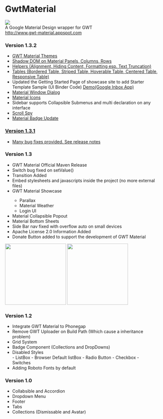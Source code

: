 # GwtMaterial

<img src="http://gwt-material.appspot.com/bin/ic_gwt_logo.png" />
<br/>
A Google Material Design wrapper for GWT <br>
<a href="www.gwt-material.appspot.com">http://www.gwt-material.appspot.com</a>
<h3>Version 1.3.2</h3>
<ul>
 <li><a href="http://gwt-material.appspot.com/#theme" >GWT Material Themes</a></li>
 <li><a href="http://gwt-material.appspot.com/#shadow">Shadow DOM on Material Panels, Columns, Rows</a></li>
 <li><a href="http://gwt-material.appspot.com/#helper">Helpers (Alignment, Hiding Content, Formatting esp. Text Truncation)</a></li>
 <li><a href="http://gwt-material.appspot.com/#table">Tables (Bordered Table, Striped Table, Hoverable Table, Centered Table, Responsive Table)</a></li>
 <li>Updated the Getting Started Page of showcase site to add Starter Template Sample (UI Binder Code) <a href="http://gwt-material-starter.appspot.com">Demo(Google Inbox App)</a></li>
 <li><a href="http://gwt-material.appspot.com/#dialogs">Material Window Dialog</a></li>
 <li><a href="http://gwt-material.appspot.com/#icons">Material Icons</a></li>
 <li>Sidebar supports Collapsible Submenus and multi declaration on any interface</li>
 <li><a href="http://gwt-material.appspot.com/#scrollspy">Scroll Spy</li></li>
 <li><a href="http://gwt-material.appspot.com/#badges">Material Badge Update</li></li>
</ul>
<h3>Version 1.3.1</h3>
<ul>
 <li>Many bug fixes provided. <a href='https://github.com/GwtMaterialDesign/gwt-material/releases/tag/gwt-material-1.3.1'>See release notes</a></li>
</ul>
<h3>Version 1.3</h3>
<ul>
<li>GWT Material Official Maven Release</li>
<li>Switch bug fixed on setValue()</li>
<li>Transition Added</li>
<li>Embed stylesheets and javascripts inside the project (no more external files)</li>
<li>GWT Material Showcase</li>
	<ul>
		<li>Parallax</li>
		<li>Material Weather</li>
		<li>Login UI</li>
	</ul>
</li>
<li>Material Collapsible Popout</li>
<li>Material Bottom Sheets</li>
<li>Side Bar nav fixed with overflow auto on small devices</li>
<li>Apache License 2.0  Information Added</li>
<li>Donate Button added to support the development of GWT Material</li>
</ul>
<img src="http://gwt-material.appspot.com/bin/weather.gif" width="200px"/>
<img src="http://gwt-material.appspot.com/bin/parallax.gif" width="200px"/>

<h3>Version 1.2</h3>
<ul>
<li>Integrate GWT Material to Phonegap</li>
<li>Remove GWT Uploader on Build Path (Which cause a inheritance problem)</li>
<li>Grid System</li>
<li>Badge Component (Collections and DropDowns)</li>
<li>Disabled Styles</li>
 - ListBox
 - Browser Default listBox
 - Radio Button
 - Checkbox
 - Switches
<li>Adding Roboto Fonts by default</li>
</ul>

<h3>Version 1.0 </h3>
<ul>
<li>Collabsible and Accordion</li>
<li>Dropdown Menu</li>
<li>Footer</li>
<li>Tabs</li>
<li>Collections (Dismissable and Avatar)</li>
</ul>
